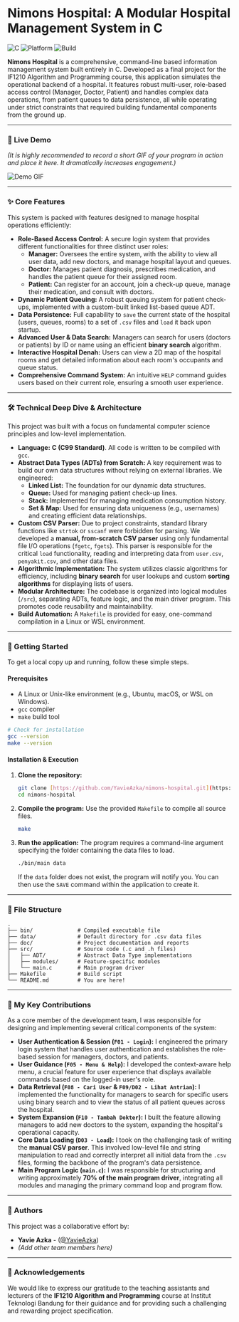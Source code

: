 # Nimons Hospital: A Modular Hospital Management System in C

![C](https://img.shields.io/badge/language-C-blue.svg)
![Platform](https://img.shields.io/badge/platform-Linux%20%7C%20WSL-orange.svg)
![Build](https://img.shields.io/badge/build-Makefile-brightgreen.svg)

**Nimons Hospital** is a comprehensive, command-line based information management system built entirely in C. Developed as a final project for the IF1210 Algorithm and Programming course, this application simulates the operational backend of a hospital. It features robust multi-user, role-based access control (Manager, Doctor, Patient) and handles complex data operations, from patient queues to data persistence, all while operating under strict constraints that required building fundamental components from the ground up.

---

### 🎥 Live Demo

*(It is highly recommended to record a short GIF of your program in action and place it here. It dramatically increases engagement.)*

![Demo GIF](https://placehold.co/800x400/2d3748/ffffff?text=Project+Demo+GIF)

---

### ✨ Core Features

This system is packed with features designed to manage hospital operations efficiently:

* **Role-Based Access Control:** A secure login system that provides different functionalities for three distinct user roles:
    * **Manager:** Oversees the entire system, with the ability to view all user data, add new doctors, and manage hospital layout and queues.
    * **Doctor:** Manages patient diagnosis, prescribes medication, and handles the patient queue for their assigned room.
    * **Patient:** Can register for an account, join a check-up queue, manage their medication, and consult with doctors.
* **Dynamic Patient Queuing:** A robust queuing system for patient check-ups, implemented with a custom-built linked list-based queue ADT.
* **Data Persistence:** Full capability to `save` the current state of the hospital (users, queues, rooms) to a set of `.csv` files and `load` it back upon startup.
* **Advanced User & Data Search:** Managers can search for users (doctors or patients) by ID or name using an efficient **binary search** algorithm.
* **Interactive Hospital Denah:** Users can view a 2D map of the hospital rooms and get detailed information about each room's occupants and queue status.
* **Comprehensive Command System:** An intuitive `HELP` command guides users based on their current role, ensuring a smooth user experience.

---

### 🛠️ Technical Deep Dive & Architecture

This project was built with a focus on fundamental computer science principles and low-level implementation.

* **Language:** **C (C99 Standard)**. All code is written to be compiled with `gcc`.
* **Abstract Data Types (ADTs) from Scratch:** A key requirement was to build our own data structures without relying on external libraries. We engineered:
    * **Linked List:** The foundation for our dynamic data structures.
    * **Queue:** Used for managing patient check-up lines.
    * **Stack:** Implemented for managing medication consumption history.
    * **Set & Map:** Used for ensuring data uniqueness (e.g., usernames) and creating efficient data relationships.
* **Custom CSV Parser:** Due to project constraints, standard library functions like `strtok` or `sscanf` were forbidden for parsing. We developed a **manual, from-scratch CSV parser** using only fundamental file I/O operations (`fgetc`, `fgets`). This parser is responsible for the critical `load` functionality, reading and interpreting data from `user.csv`, `penyakit.csv`, and other data files.
* **Algorithmic Implementation:** The system utilizes classic algorithms for efficiency, including **binary search** for user lookups and custom **sorting algorithms** for displaying lists of users.
* **Modular Architecture:** The codebase is organized into logical modules (`/src`), separating ADTs, feature logic, and the main driver program. This promotes code reusability and maintainability.
* **Build Automation:** A `Makefile` is provided for easy, one-command compilation in a Linux or WSL environment.

---

### 🚀 Getting Started

To get a local copy up and running, follow these simple steps.

#### Prerequisites

* A Linux or Unix-like environment (e.g., Ubuntu, macOS, or WSL on Windows).
* `gcc` compiler
* `make` build tool

```bash
# Check for installation
gcc --version
make --version
```

#### Installation & Execution

1.  **Clone the repository:**
    ```sh
    git clone [https://github.com/YavieAzka/nimons-hospital.git](https://github.com/YavieAzka/nimons-hospital.git)
    cd nimons-hospital
    ```

2.  **Compile the program:**
    Use the provided `Makefile` to compile all source files.
    ```sh
    make
    ```

3.  **Run the application:**
    The program requires a command-line argument specifying the folder containing the data files to load.
    ```sh
    ./bin/main data
    ```
    If the `data` folder does not exist, the program will notify you. You can then use the `SAVE` command within the application to create it.

---

### 📁 File Structure

```
.
├── bin/              # Compiled executable file
├── data/             # Default directory for .csv data files
├── doc/              # Project documentation and reports
├── src/              # Source code (.c and .h files)
│   ├── ADT/          # Abstract Data Type implementations
│   ├── modules/      # Feature-specific modules
│   └── main.c        # Main program driver
├── Makefile          # Build script
└── README.md         # You are here!
```

---

### 👤 My Key Contributions

As a core member of the development team, I was responsible for designing and implementing several critical components of the system:

* **User Authentication & Session (`F01 - Login`):** I engineered the primary login system that handles user authentication and establishes the role-based session for managers, doctors, and patients.
* **User Guidance (`F05 - Menu & Help`):** I developed the context-aware help menu, a crucial feature for user experience that displays available commands based on the logged-in user's role.
* **Data Retrieval (`F08 - Cari User` & `F09/D02 - Lihat Antrian`):** I implemented the functionality for managers to search for specific users using binary search and to view the status of all patient queues across the hospital.
* **System Expansion (`F10 - Tambah Dokter`):** I built the feature allowing managers to add new doctors to the system, expanding the hospital's operational capacity.
* **Core Data Loading (`D03 - Load`):** I took on the challenging task of writing the **manual CSV parser**. This involved low-level file and string manipulation to read and correctly interpret all initial data from the `.csv` files, forming the backbone of the program's data persistence.
* **Main Program Logic (`main.c`):** I was responsible for structuring and writing approximately **70% of the main program driver**, integrating all modules and managing the primary command loop and program flow.

---

### 👥 Authors

This project was a collaborative effort by:

* **Yavie Azka** - ([@YavieAzka](https://github.com/YavieAzka))
* *(Add other team members here)*

---

### 🙏 Acknowledgements

We would like to express our gratitude to the teaching assistants and lecturers of the **IF1210 Algorithm and Programming** course at Institut Teknologi Bandung for their guidance and for providing such a challenging and rewarding project specification.
